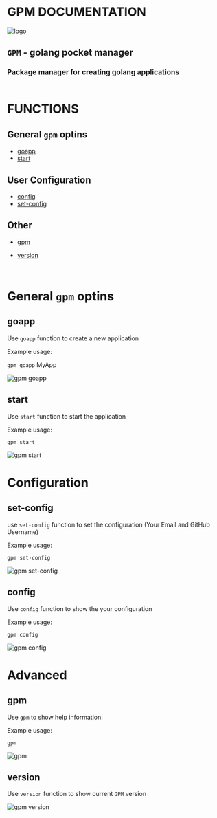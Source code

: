 # GPM DOCUMENTATION

![logo](imgs/gpm-dirty_2.jpg)

## `GPM` - golang pocket manager

### Package manager for creating golang applications <br/><br/>

# FUNCTIONS

## General `gpm` optins

- [goapp](#goapp)
- [start](#start)

## User Configuration

- [config](#config)
- [set-config](#set-config)

## Other

- [gpm](#gpm)

- [version](#version)

<br/>

# General `gpm` optins

## goapp

Use `goapp` function to create a new application

Example usage:

`gpm goapp` MyApp

![gpm goapp](imgs/functions/goapp.png)

## start

Use `start` function to start the application

Example usage:

`gpm start`


![gpm start](imgs/functions/start.png)

# Configuration

## set-config

use `set-config` function to set the configuration (Your Email and GitHub Username)

Example usage:

`gpm set-config`

![gpm set-config](imgs/functions/set-config.png)

## config

Use `config` function to show the your configuration

Example usage:

`gpm config`

![gpm config](imgs/functions/config.png)

# Advanced

## gpm

Use `gpm` to show help information:

Example usage:

`gpm`

![gpm](imgs/functions/GPM.png)

## version

Use `version` function to show current `GPM` version

![gpm version](imgs/functions/version.png)